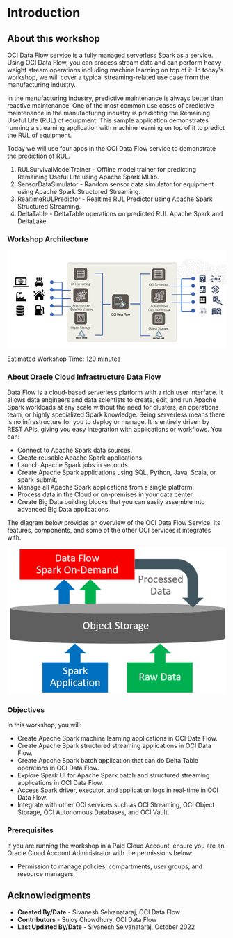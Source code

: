# Introduction

## About this workshop

OCI Data Flow service is a fully managed serverless Spark as a service. Using OCI Data Flow, you can process stream data and can perform heavy-weight stream operations including machine learning on top of it. In today's workshop, we will cover a typical streaming-related use case from the manufacturing industry.

In the manufacturing industry, predictive maintenance is always better than reactive maintenance. One of the most common use cases of predictive maintenance in the manufacturing industry is predicting the Remaining Useful Life (RUL) of equipment. This sample application demonstrates running a streaming application with machine learning on top of it to predict the RUL of equipment.

Today we will use four apps in the OCI Data Flow service to demonstrate the prediction of RUL.

1. RULSurvivalModelTrainer - Offline model trainer for predicting Remaining Useful Life using Apache Spark MLlib.
2. SensorDataSimulator     - Random sensor data simulator for equipment using Apache Spark Structured Streaming.
3. RealtimeRULPredictor    - Realtime RUL Predictor using Apache Spark Structured Streaming.
4. DeltaTable              - DeltaTable operations on predicted RUL Apache Spark and DeltaLake.

### Workshop Architecture
  ![Workshop Architecture](images/manufacturing-app-architecture.png " ")

Estimated Workshop Time: 120 minutes

### About Oracle Cloud Infrastructure Data Flow
Data Flow is a cloud-based serverless platform with a rich user interface. It allows data engineers and data scientists
to create, edit, and run Apache Spark workloads at any scale without the need for clusters, an operations team, or highly
specialized Spark knowledge. Being serverless means there is no infrastructure for you to deploy or manage.
It is entirely driven by REST APIs, giving you easy integration with applications or workflows. You can:

* Connect to Apache Spark data sources.
* Create reusable Apache Spark applications.
* Launch Apache Spark jobs in seconds.
* Create Apache Spark applications using SQL, Python, Java, Scala, or spark-submit.
* Manage all Apache Spark applications from a single platform.
* Process data in the Cloud or on-premises in your data center.
* Create Big Data building blocks that you can easily assemble into advanced Big Data applications.

The diagram below provides an overview of the OCI Data Flow Service, its features, components, and some of the other OCI services it integrates with.

![Data Flow Architecture](images/df-overview.png " ")

### Objectives
In this workshop, you will:
* Create Apache Spark machine learning applications in OCI Data Flow.
* Create Apache Spark structured streaming applications in OCI Data Flow.
* Create Apache Spark batch application that can do Delta Table operations in OCI Data Flow.
* Explore Spark UI for Apache Spark batch and structured streaming applications in OCI Data Flow.
* Access Spark driver, executor, and application logs in real-time in OCI Data Flow.
* Integrate with other OCI services such as OCI Streaming, OCI Object Storage, OCI Autonomous Databases, and OCI Vault.

### Prerequisites
If you are running the workshop in a Paid Cloud Account, ensure you are an Oracle Cloud Account Administrator with the permissions below:
* Permission to manage policies, compartments, user groups, and resource managers.

## Acknowledgments
- **Created By/Date** - Sivanesh Selvanataraj, OCI Data Flow
- **Contributors** - Sujoy Chowdhury, OCI Data Flow
- **Last Updated By/Date** - Sivanesh Selvanataraj, October 2022
